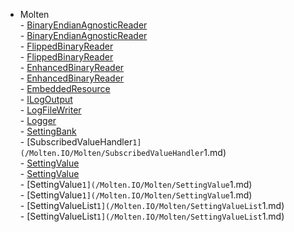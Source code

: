 ﻿  
 - Molten  
        -  [BinaryEndianAgnosticReader](/Molten.IO/Molten/BinaryEndianAgnosticReader.md)  
        -  [BinaryEndianAgnosticReader](/Molten.IO/Molten/BinaryEndianAgnosticReader.md)  
        -  [FlippedBinaryReader](/Molten.IO/Molten/FlippedBinaryReader.md)  
        -  [FlippedBinaryReader](/Molten.IO/Molten/FlippedBinaryReader.md)  
        -  [EnhancedBinaryReader](/Molten.IO/Molten/EnhancedBinaryReader.md)  
        -  [EnhancedBinaryReader](/Molten.IO/Molten/EnhancedBinaryReader.md)  
        -  [EmbeddedResource](/Molten.IO/Molten/EmbeddedResource.md)  
        -  [ILogOutput](/Molten.IO/Molten/ILogOutput.md)  
        -  [LogFileWriter](/Molten.IO/Molten/LogFileWriter.md)  
        -  [Logger](/Molten.IO/Molten/Logger.md)  
        -  [SettingBank](/Molten.IO/Molten/SettingBank.md)  
        -  [SubscribedValueHandler`1](/Molten.IO/Molten/SubscribedValueHandler`1.md)  
        -  [SettingValue](/Molten.IO/Molten/SettingValue.md)  
        -  [SettingValue](/Molten.IO/Molten/SettingValue.md)  
        -  [SettingValue`1](/Molten.IO/Molten/SettingValue`1.md)  
        -  [SettingValue`1](/Molten.IO/Molten/SettingValue`1.md)  
        -  [SettingValueList`1](/Molten.IO/Molten/SettingValueList`1.md)  
        -  [SettingValueList`1](/Molten.IO/Molten/SettingValueList`1.md)